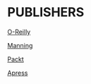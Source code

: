 # PUBLISHERS
[O-Reilly](https://www.oreilly.com/search/?query=*&extended_publisher_data=true&highlight=true&include_assessments=false&include_case_studies=true&include_courses=true&include_playlists=true&include_collections=true&include_notebooks=true&include_sandboxes=true&include_scenarios=true&is_academic_institution_account=false&source=user&formats=book&sort=relevance&facet_json=true&json_facets=true&page=0&include_facets=true&include_practice_exams=true)

[Manning](https://www.manning.com/meap-catalog#section-66)

[Packt](https://www.packtpub.com/all-products?product_type_filter=Book&released=Available)

[Apress](https://link.springer.com/search/page/1?facet-content-type=%22Book%22&query=apress&sortOrder=newestFirst)

